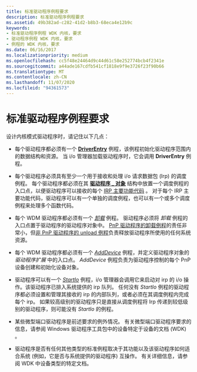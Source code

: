 ```yaml
---
title: 标准驱动程序例程要求
description: 标准驱动程序例程要求
ms.assetid: 49b382ad-c282-41d2-b8b3-68eca4e12b9c
keywords:
- 标准驱动程序例程 WDK 内核，要求
- 驱动程序例程 WDK 内核，要求
- 例程的 WDK 内核，要求
ms.date: 06/16/2017
ms.localizationpriority: medium
ms.openlocfilehash: cc5f48e24464d9c44d61c58e252774bcb4f2341e
ms.sourcegitcommit: a44ade167cdfb541cf1818e9f9e3726f23f90b66
ms.translationtype: MT
ms.contentlocale: zh-CN
ms.lasthandoff: 11/07/2020
ms.locfileid: "94361573"
---
```

# <a name="standard-driver-routine-requirements"></a>标准驱动程序例程要求





设计内核模式驱动程序时，请记住以下几点：

-   每个驱动程序都必须有一个 [**DriverEntry**](/windows-hardware/drivers/ddi/wdm/nc-wdm-driver_initialize) 例程，该例程初始化驱动程序范围内的数据结构和资源。 当 i/o 管理器加载驱动程序时，它会调用 **DriverEntry** 例程。

-   每个驱动程序必须具有至少一个用于接收和处理 i/o 请求数据包 (Irp) 的调度例程。 每个驱动程序都必须在其 [**驱动程序 \_ 对象**](/windows-hardware/drivers/ddi/wdm/ns-wdm-_driver_object) 结构中放置一个调度例程的入口点，以便驱动程序可以接收的每个 [IRP 主要功能代码](./irp-major-function-codes.md) 。 对于每个 IRP 主要功能代码，驱动程序可以有一个单独的调度例程，也可以有一个或多个调度例程来处理多个函数代码。

-   每个 WDM 驱动程序都必须有一个 [*卸载*](/windows-hardware/drivers/ddi/wdm/nc-wdm-driver_unload) 例程。 驱动程序必须将 *卸载* 例程的入口点置于驱动程序的驱动程序对象中。 [PnP 驱动程序的卸载例程](pnp-driver-s-unload-routine.md)的责任非常小，但[非 PnP 驱动程序的 unload 例程](non-pnp-driver-s-unload-routine.md)负责释放驱动程序所使用的任何系统资源。

-   每个 WDM 驱动程序都必须有一个 [*AddDevice*](/windows-hardware/drivers/ddi/wdm/nc-wdm-driver_add_device) 例程，并定义驱动程序对象的 *驱动程序扩展* 中的入口点。 *AddDevice* 例程负责为驱动程序控制的每个 PnP 设备创建和初始化设备对象。

-   驱动程序可以有一个 [*StartIo*](/windows-hardware/drivers/ddi/wdm/nc-wdm-driver_startio) 例程，i/o 管理器会调用它来启动对 irp 的 i/o 操作。该驱动程序已排入系统提供的 irp 队列。 任何没有 *StartIo* 例程的驱动程序都必须设置和管理其接收的 irp 的内部队列，或者必须在其调度例程内完成每个 irp。 如果较高级别的驱动程序只是直接从调度例程将 Irp 传递到较低级别的驱动程序，则可能没有 *StartIo* 的例程。

-   某些微型端口驱动程序是前述要求的例外情况。 有关微型端口驱动程序要求的信息，请参阅 Windows 驱动程序工具包中的设备特定于设备的文档 (WDK) 。

-   驱动程序是否有任何其他类型的标准例程取决于其功能以及该驱动程序如何适合系统 (例如，它是否与系统提供的驱动程序) 互操作。 有关详细信息，请参阅 WDK 中设备类型的特定文档。

